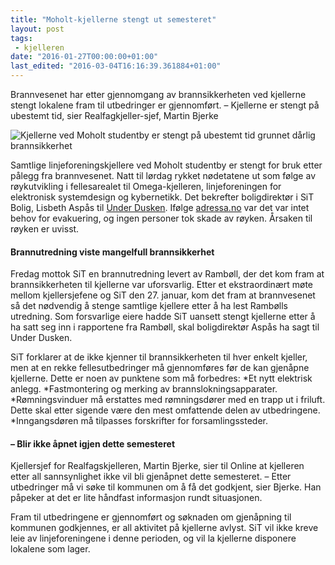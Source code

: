 ```yaml
---
title: "Moholt-kjellerne stengt ut semesteret"
layout: post
tags: 
 - kjelleren
date: "2016-01-27T00:00:00+01:00"
last_edited: "2016-03-04T16:16:39.361884+01:00"
---
```

Brannvesenet har etter gjennomgang av brannsikkerheten ved kjellerne stengt lokalene fram til utbedringer er gjennomført. – Kjellerne er stengt på ubestemt tid, sier Realfagkjeller-sjef, Martin Bjerke

![Kjellerne ved Moholt studentby er stengt på ubestemt tid grunnet dårlig brannsikkerhet](https://online.ntnu.no/media/images/responsive/85ea0522-d3c4-4d70-977c-a7976575a9f2.jpeg)

Samtlige linjeforeningskjellere ved Moholt studentby er stengt for bruk etter pålegg fra brannvesenet. Natt til lørdag rykket nødetatene ut som følge av røykutvikling i fellesarealet til Omega-kjelleren, linjeforeningen for elektronisk systemdesign og kybernetikk. Det bekrefter boligdirektør i SiT Bolig, Lisbeth Aspås til [Under Dusken](http://dusken.no/artikkel/25614/-45/). Ifølge [adressa.no](http://www.adressa.no/nyheter/trondheim/2016/01/23/Rykket-ut-til-røykutvikling-i-studentby-12063651.ece) var det var intet behov for evakuering, og ingen personer tok skade av røyken. Årsaken til røyken er uvisst.

#### Brannutredning viste mangelfull brannsikkerhet

Fredag mottok SiT en brannutredning levert av Rambøll, der det kom fram at brannsikkerheten til kjellerne var uforsvarlig. Etter et ekstraordinært møte mellom kjellersjefene og SiT den 27. januar, kom det fram at brannvesenet så det nødvendig å stenge samtlige kjellere etter å ha lest Rambølls utredning. Som forsvarlige eiere hadde SiT uansett stengt kjellerne etter å ha satt seg inn i rapportene fra Rambøll, skal boligdirektør Aspås ha sagt til Under Dusken.

SiT forklarer at de ikke kjenner til brannsikkerheten til hver enkelt kjeller, men at en rekke fellesutbedringer må gjennomføres før de kan gjenåpne kjellerne. Dette er noen av punktene som må forbedres:
*Et nytt elektrisk anlegg.
*Fastmontering og merking av brannslokningsapparater.
*Rømningsvinduer må erstattes med rømningsdører med en trapp ut i friluft. Dette skal etter sigende være den mest omfattende delen av utbedringene.
*Inngangsdøren må tilpasses forskrifter for forsamlingssteder.

#### – Blir ikke åpnet igjen dette semesteret

Kjellersjef for Realfagskjelleren, Martin Bjerke, sier til Online at kjelleren etter all sannsynlighet ikke vil bli gjenåpnet dette semesteret.
– Etter utbedringer må vi søke til kommunen om å få det godkjent, sier Bjerke. Han påpeker at det er lite håndfast informasjon rundt situasjonen.

Fram til utbedringene er gjennomført og søknaden om gjenåpning til kommunen godkjennes, er all aktivitet på kjellerne avlyst. SiT vil ikke kreve leie av linjeforeningene i denne perioden, og vil la kjellerne disponere lokalene som lager.
